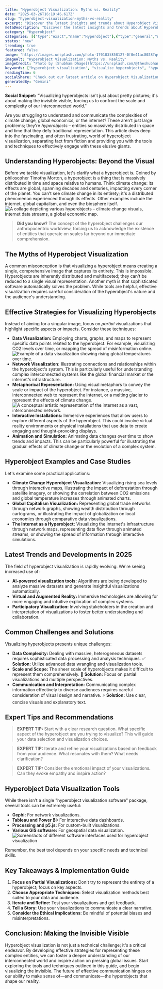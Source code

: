 ```yaml
---
title: "Hyperobject Visualization: Myths vs. Reality"
date: "2025-03-26T16:19:46.617Z"
slug: "hyperobject-visualization-myths-vs-reality"
excerpt: "Discover the latest insights and trends about Hyperobject Visualization. This comprehensive guide covers everything you need to know about Hyperobject Visualization in 2025."
metaDescription: "Discover the latest insights and trends about Hyperobject Visualization. This comprehensive guide covers everything you need to know about Hyperobject Visu..."
category: "Hyperobject"
categories: [{"type":"exact","name":"Hyperobject"},{"type":"general","name":"Data Science"},{"type":"medium","name":"Data Visualization"},{"type":"specific","name":"Network Graph"},{"type":"niche","name":"Node Clustering"}]
status: "new"
trending: true
featured: false
image: "https://images.unsplash.com/photo-1701035858127-0f0e41ac8028?q=85&w=1200&fit=max&fm=webp&auto=compress"
imageAlt: "Hyperobject Visualization: Myths vs. Reality"
imageCredit: "Photo by [Shubham Dhage](https://unsplash.com/@theshubhamdhage) on Unsplash"
keywords: ["hyperobject visualization", "visualize hyperobjects", "hyperobject art", "hyperobject examples", "climate change hyperobject visualization", "visualizing complex systems", "hyperobject data visualization tools", "best hyperobject visualization techniques", "buy hyperobject visualization software", "how to visualize a hyperobject"]
readingTime: 6
socialShare: "Check out our latest article on Hyperobject Visualization! Hyperobject Visualization: Myths vs. Reality #hyperobject visualization #visualize hyperobjects #hyperobject art"
generatedBy: "Gemini"
---
```




**Social Snippet:**  "Visualizing hyperobjects isn't just about pretty pictures; it's about making the invisible visible, forcing us to confront the scale and complexity of our interconnected world."

Are you struggling to understand and communicate the complexities of climate change, global economics, or the internet?  These aren't just large problems; they're *hyperobjects* – entities so massively distributed in space and time that they defy traditional representation.  This article dives deep into the fascinating, and often frustrating, world of hyperobject visualization, separating fact from fiction and providing you with the tools and techniques to effectively engage with these elusive giants.

## Understanding Hyperobjects: Beyond the Visual

Before we tackle visualization, let's clarify what a hyperobject *is*. Coined by philosopher Timothy Morton, a hyperobject is a thing that is massively distributed in time and space relative to humans.  Think climate change: its effects are global, spanning decades and centuries, impacting every corner of the planet.  You can't see climate change in its entirety; it's a distributed phenomenon experienced through its effects.  Other examples include the internet, global capitalism, and even the biosphere itself. ![A collage depicting various hyperobjects – climate change visuals, internet data streams, a global economic map.](https://images.unsplash.com/photo-1701035858127-0f0e41ac8028?q=85&w=1200&fit=max&fm=webp&auto=compress)

> **Did you know?**  The concept of the hyperobject challenges our anthropocentric worldview, forcing us to acknowledge the existence of entities that operate on scales far beyond our immediate comprehension.

## The Myths of Hyperobject Visualization

A common misconception is that visualizing a hyperobject means creating a single, comprehensive image that captures its entirety.  This is impossible.  Hyperobjects are inherently distributed and multifaceted; they can't be reduced to a single visual representation.  Another myth is that sophisticated software automatically solves the problem.  While tools are helpful, effective visualization requires careful consideration of the hyperobject's nature and the audience's understanding.

## Effective Strategies for Visualizing Hyperobjects

Instead of aiming for a singular image, focus on *partial* visualizations that highlight specific aspects or impacts.  Consider these techniques:

* **Data Visualization:**  Employing charts, graphs, and maps to represent specific data points related to the hyperobject.  For example, visualizing CO2 levels over time, or mapping the spread of misinformation online. ![Example of a data visualization showing rising global temperatures over time.](https://images.unsplash.com/photo-1700522604220-471669e4364c?q=85&w=1200&fit=max&fm=webp&auto=compress)
* **Network Visualization:**  Illustrating connections and relationships within the hyperobject's system.  This is particularly useful for understanding complex interconnected systems like the global financial market or the internet's infrastructure.
* **Metaphorical Representation:**  Using visual metaphors to convey the scale or impact of the hyperobject.  For instance, a massive, interconnected web to represent the internet, or a melting glacier to represent the effects of climate change. ![A conceptual artistic representation of the internet as a vast, interconnected network.](https://images.unsplash.com/photo-1633696376754-308dbb62e433?q=85&w=1200&fit=max&fm=webp&auto=compress)
* **Interactive Installations:**  Immersive experiences that allow users to explore different aspects of the hyperobject. This could involve virtual reality environments or physical installations that use data to create engaging and thought-provoking displays.
* **Animation and Simulation:**  Animating data changes over time to show trends and impacts.  This can be particularly powerful for illustrating the gradual effects of climate change or the evolution of a complex system.

## Hyperobject Examples and Case Studies

Let's examine some practical applications:

* **Climate Change Hyperobject Visualization:**  Visualizing rising sea levels through interactive maps, illustrating the impact of deforestation through satellite imagery, or showing the correlation between CO2 emissions and global temperature increases through animated charts.
* **Global Capitalism Visualization:**  Representing global trade networks through network graphs, showing wealth distribution through cartograms, or illustrating the impact of globalization on local economies through comparative data visualizations.
* **The Internet as a Hyperobject:**  Visualizing the internet's infrastructure through network maps, representing data flow through animated streams, or showing the spread of information through interactive simulations.

##  Latest Trends and Developments in 2025

The field of hyperobject visualization is rapidly evolving.  We're seeing increased use of:

* **AI-powered visualization tools:**  Algorithms are being developed to analyze massive datasets and generate insightful visualizations automatically.
* **Virtual and Augmented Reality:**  Immersive technologies are allowing for more engaging and intuitive exploration of complex systems.
* **Participatory Visualization:**  Involving stakeholders in the creation and interpretation of visualizations to foster better understanding and collaboration.

## Common Challenges and Solutions

Visualizing hyperobjects presents unique challenges:

* **Data Complexity:**  Dealing with massive, heterogeneous datasets requires sophisticated data processing and analysis techniques.  ✅ **Solution:** Utilize advanced data wrangling and visualization tools.
* **Scale and Scope:**  The sheer scale of hyperobjects makes it difficult to represent them comprehensively. 🔑 **Solution:** Focus on partial visualizations and multiple perspectives.
* **Communication and Interpretation:**  Communicating complex information effectively to diverse audiences requires careful consideration of visual design and narrative. ⚡ **Solution:** Use clear, concise visuals and explanatory text.

## Expert Tips and Recommendations

> **EXPERT TIP:** Start with a clear research question. What specific aspect of the hyperobject are you trying to visualize?  This will guide your data selection and visualization choices.

> **EXPERT TIP:**  Iterate and refine your visualizations based on feedback from your audience.  What resonates with them?  What needs clarification?

> **EXPERT TIP:** Consider the emotional impact of your visualizations.  Can they evoke empathy and inspire action?

## Hyperobject Data Visualization Tools

While there isn't a single "hyperobject visualization software" package, several tools can be extremely useful:

* **Gephi:** For network visualizations.
* **Tableau and Power BI:** For interactive data dashboards.
* **Processing and p5.js:** For custom-built visualizations.
* **Various GIS software:** For geospatial data visualization. ![Screenshots of different software interfaces used for hyperobject visualization](https://images.unsplash.com/photo-1642755622932-d1e0cb783dc5?q=85&w=1200&fit=max&fm=webp&auto=compress)

Remember, the best tool depends on your specific needs and technical skills.

## Key Takeaways & Implementation Guide

1. **Focus on Partial Visualizations:** Don't try to represent the entirety of a hyperobject; focus on key aspects.
2. **Choose Appropriate Techniques:** Select visualization methods best suited to your data and audience.
3. **Iterate and Refine:**  Test your visualizations and get feedback.
4. **Tell a Story:**  Use your visualizations to communicate a clear narrative.
5. **Consider the Ethical Implications:**  Be mindful of potential biases and misinterpretations.

## Conclusion:  Making the Invisible Visible

Hyperobject visualization is not just a technical challenge; it's a critical endeavor.  By developing effective strategies for representing these complex entities, we can foster a deeper understanding of our interconnected world and inspire action on pressing global issues.  Start exploring the tools and techniques outlined in this guide, and begin visualizing the invisible.  The future of effective communication hinges on our ability to make sense of—and communicate—the hyperobjects that shape our reality.

